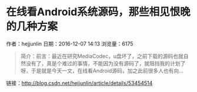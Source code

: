 # 在线看Android系统源码，那些相见恨晚的几种方案
作者：hejjunlin
日期：2016-12-07 14:13
浏览量：6175
> 简介：前言：最近在研究MediaCodec，u盘坏了，之前下载的源码也就自然没有了，真是个难过的事情，不能因为没有源码了，就阻挡我的计划了呀，于是就是今天一文，在线看Android源码，加之此前很多人也有向...

 链接：http://blog.csdn.net/hejjunlin/article/details/53454514
